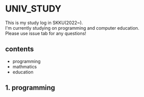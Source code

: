 # UNIV_STUDY
This is my study log in SKKU(2022~).  
I'm currently studying on programming and computer education.  
Please use issue tab for any questions!

## contents
- programming
- mathmatics
- education

## 1. programming
